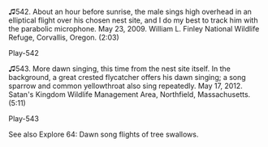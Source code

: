 ♫542. About an hour before sunrise, the male sings high overhead in an
elliptical flight over his chosen nest site, and I do my best to track
him with the parabolic microphone. May 23, 2009. William L. Finley
National Wildlife Refuge, Corvallis, Oregon. (2:03)

Play-542

♫543. More dawn singing, this time from the nest site itself. In the
background, a great crested flycatcher offers his dawn singing; a song
sparrow and common yellowthroat also sing repeatedly. May 17, 2012.
Satan\'s Kingdom Wildlife Management Area, Northfield, Massachusetts.
(5:11)

Play-543

See also Explore 64: Dawn song flights of tree swallows.
